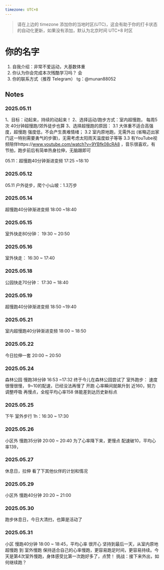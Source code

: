```yaml
---
timezone: UTC+8
---
```


> 请在上边的 timezone 添加你的当地时区(UTC)，这会有助于你的打卡状态的自动化更新，如果没有添加，默认为北京时间 UTC+8 时区


# 你的名字

1. 自我介绍：非常不爱运动，大基数体重
2. 你认为你会完成本次残酷学习吗？ 会
3. 你的联系方式（推荐 Telegram） tg：@munan88052

## Notes

<!-- Content_START -->

### 2025.05.11

1、目标：动起来，持续的动起来！ 
2、选择运动/跑步方式：室内超慢跑， 每周5次 40分钟超慢跑/郊外徒步也算
3、选择超慢跑的原因：
	3.1 大体重不适合高强度，超慢跑 强度低，不会产生畏难情绪；
	3.2 室内原地跑，无需外出 (省略迈出家门这一特别需要勇气的步骤)，无需考虑太阳雨天温度蚊子等等
	3.3 有YouTube视频陪伴https://www.youtube.com/watch?v=9YBfk08cRA8 ，音乐很喜欢，有节拍，跑步前后有简单热身拉伸，无脑跟即可

05.11：超慢跑40分钟渐进变频 17:25 ~18:10


### 2025.05.12
05.11 户外徒步，爬个小山坡：1.3万步

### 2025.05.14
超慢跑40分钟渐进变频 18:00 ~18:40

### 2025.05.15
室外快走80分钟： 19:30 ~ 20:50

### 2025.05.16
室外快走： 16:30 ~ 17:40

### 2025.05.18
公园快走70分钟： 17:30 ~ 18:40

### 2025.05.19
超慢跑40分钟渐进变频 18:50 ~19:40

### 2025.05.21
室内超慢跑40分钟渐进变频 18:00 ~ 18:50

### 2025.05.22
今日拉伸一套 20:00 ~ 20:50

### 2025.05.24
森林公园 慢跑38分钟 16:53 ~17:32
终于今儿在森林公园尝试了 室外跑步：
速度很慢很慢， 9~10的配速，已经没法再慢了
开跑 心率瞬间就飙升到 近160，努力调整呼吸 再慢点，全程平均心率158
体能差到达历史新标点

### 2025.05.25
下午 室外步行 1h：16:30 ~ 17:30

### 2025.05.26
小区外 慢跑35分钟 20:00 ~ 20:40
为了心率降下来，更慢点 配速破10，平均心率139，

### 2025.05.27
休息日，拉伸
看了下其他伙伴的计划和情况

### 2025.05.29
小区外 慢跑40分钟 20:20 ~ 21:00

### 2025.05.30
跑步休息日，今日大清扫，也算是活动了

### 2025.05.31
小区 慢跑40分钟 18:00 ~ 18:45，平均心率
很开心 坚持到最后一天，从室内原地超慢跑 到 室外慢跑
保持适合自己的心率慢跑，更容易跑足时间，更容易持续。今天是第4次室外慢跑，身体感受比第一次跑好多了，点赞！
挑战：接下来外出，如何继续跑？



<!-- Content_END -->

